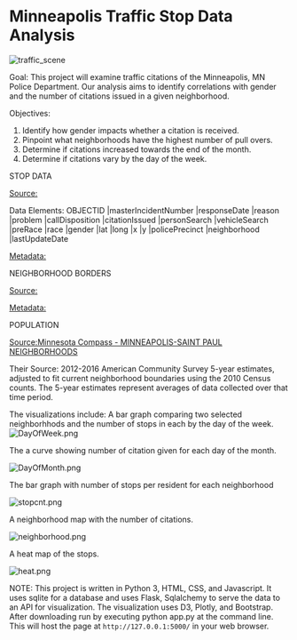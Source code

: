 # Minneapolis Traffic Stop Data Analysis

![traffic_scene](https://raw.githubusercontent.com/mccallkm/Team_Bostock/master/static/images/MplsSL.jpg)

Goal:
This project will examine traffic citations of the Minneapolis, MN Police Department. Our analysis aims to identify correlations with gender and the number of citations issued in a given neighborhood.

Objectives:
1. Identify how gender impacts whether a citation is received.
2. Pinpoint what neighborhoods have the highest number of pull overs.
3. Determine if citations increased towards the end of the month.
4. Determine if citations vary by the day of the week.

STOP DATA

[Source:](http://opendata.minneapolismn.gov/datasets/police-stop-data)

Data Elements:
OBJECTID |masterIncidentNumber |responseDate |reason |problem |callDisposition |citationIssued 
|personSearch |vehicleSearch |preRace |race |gender |lat |long |x |y |policePrecinct |neighborhood |lastUpdateDate 

[Metadata:](https://www.arcgis.com/home/item.html?id=215b4b543d894750aef86c725b56ee2a)

NEIGHBORHOOD BORDERS

[Source:](http://opendata.minneapolismn.gov/datasets/7f88316841ce471faa33c89035fb69e8_0?geometry=-93.728%2C44.886%2C-92.685%2C45.056)

[Metadata:](https://www.arcgis.com/home/item.html?id=7f88316841ce471faa33c89035fb69e8)

POPULATION

[Source:Minnesota Compass - MINNEAPOLIS-SAINT PAUL NEIGHBORHOODS](http://www.mncompass.org/profiles/neighborhoods/minneapolis-saint-paul)

Their Source: 2012-2016 American Community Survey 5-year estimates, adjusted to fit current neighborhood boundaries using the 2010 Census counts. The 5-year estimates represent averages of data collected over that time period.

The visualizations include: A bar graph comparing two selected neighborhhods and the number of stops in each by the day of the week.
![DayOfWeek.png](https://raw.githubusercontent.com/mccallkm/Team_Bostock/master/static/images/DayOfWeek.png)

The a curve showing number of citation given for each day of the month.

![DayOfMonth.png](https://raw.githubusercontent.com/mccallkm/Team_Bostock/master/static/images/DayOfMonth.png)

The bar graph with number of stops per resident for each neighborhood 

![stopcnt.png](https://raw.githubusercontent.com/mccallkm/Team_Bostock/master/static/images/stopcnt.png)

A neighborhood map with the number of citations.

![neighborhood.png](https://raw.githubusercontent.com/mccallkm/Team_Bostock/master/static/images/neighborhood.png)

A heat map of the stops.

![heat.png](https://raw.githubusercontent.com/mccallkm/Team_Bostock/master/static/images/heat.png)

NOTE: This project is written in Python 3, HTML, CSS, and Javascript. It uses sqlite for a database and uses Flask, Sqlalchemy to serve the data to an API for visualization.  The visualization uses D3, Plotly, and Bootstrap. 
After downloading run by executing python app.py at the command line. This will host the page at `http://127.0.0.1:5000/` in your web browser. 